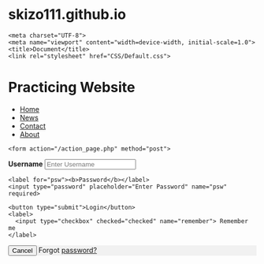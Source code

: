 # skizo111.github.io
<!DOCTYPE html>
<html lang="en">
<head>

    <meta charset="UTF-8">
    <meta name="viewport" content="width=device-width, initial-scale=1.0">
    <title>Document</title>
    <link rel="stylesheet" href="CSS/Default.css">
</head>
<body>
    <h1><strong>Practicing Website</strong></h1>
    <ul>
        <li><a href="Default.html">Home</a></li>
        <li><a href="News.html">News</a></li>
        <li><a href="Contact.html">Contact</a></li>
        <li><a href="about.html">About</a></li>
    </ul>
    
  
    <form action="/action_page.php" method="post">

  <div class="container">
    <label for="uname"><b>Username</b></label>
    <input type="text" placeholder="Enter Username" name="uname" required>

    <label for="psw"><b>Password</b></label>
    <input type="password" placeholder="Enter Password" name="psw" required>
        
    <button type="submit">Login</button>
    <label>
      <input type="checkbox" checked="checked" name="remember"> Remember me
    </label>
  </div>

  <div class="container" style="background-color:#f1f1f1">
    <button type="button" class="cancelbtn">Cancel</button>
    <span class="psw">Forgot <a href="#">password?</a></span>
  </div>
</form>

</body>
</html>
